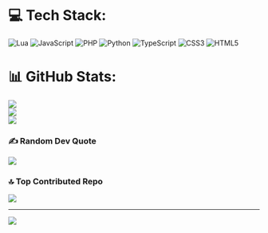 # 💻 Tech Stack:
![Lua](https://img.shields.io/badge/lua-%232C2D72.svg?style=for-the-badge&logo=lua&logoColor=white) ![JavaScript](https://img.shields.io/badge/javascript-%23323330.svg?style=for-the-badge&logo=javascript&logoColor=%23F7DF1E) ![PHP](https://img.shields.io/badge/php-%23777BB4.svg?style=for-the-badge&logo=php&logoColor=white) ![Python](https://img.shields.io/badge/python-3670A0?style=for-the-badge&logo=python&logoColor=ffdd54) ![TypeScript](https://img.shields.io/badge/typescript-%23007ACC.svg?style=for-the-badge&logo=typescript&logoColor=white) ![CSS3](https://img.shields.io/badge/css3-%231572B6.svg?style=for-the-badge&logo=css3&logoColor=white) ![HTML5](https://img.shields.io/badge/html5-%23E34F26.svg?style=for-the-badge&logo=html5&logoColor=white)
# 📊 GitHub Stats:
![](https://github-readme-stats.vercel.app/api?username=MonsalveGod&theme=dark&hide_border=false&include_all_commits=true&count_private=true)<br/>
![](https://nirzak-streak-stats.vercel.app/?user=MonsalveGod&theme=dark&hide_border=false)<br/>
![](https://github-readme-stats.vercel.app/api/top-langs/?username=MonsalveGod&theme=dark&hide_border=false&include_all_commits=true&count_private=true&layout=compact)

### ✍️ Random Dev Quote
![](https://quotes-github-readme.vercel.app/api?type=horizontal&theme=dark)

### 🔝 Top Contributed Repo
![](https://github-contributor-stats.vercel.app/api?username=MonsalveGod&limit=5&theme=dark&combine_all_yearly_contributions=true)

---
[![](https://visitcount.itsvg.in/api?id=MonsalveGod&icon=5&color=4)](https://visitcount.itsvg.in)

<!-- Proudly created with GPRM ( https://gprm.itsvg.in ) -->
